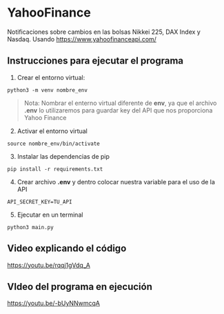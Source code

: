 # YahooFinance
Notificaciones sobre cambios en las bolsas Nikkei 225, DAX Index y Nasdaq. Usando https://www.yahoofinanceapi.com/


## Instrucciones para ejecutar el programa

1. Crear el entorno virtual:

```
python3 -m venv nombre_env
```  

> Nota: Nombrar el enterno virtual diferente de **env**, ya que el archivo **.env** lo utilizaremos para guardar key del API que nos proporciona Yahoo Finance

2. Activar el entorno virtual

```
source nombre_env/bin/activate
```

3. Instalar las dependencias de pip

```
pip install -r requirements.txt
``` 

4. Crear archivo **.env** y dentro colocar nuestra variable para el uso de la API

```
API_SECRET_KEY=TU_API
```

5. Ejecutar en un terminal

```
python3 main.py
```

## Video explicando el código

https://youtu.be/rqqj1gVdq_A


## VIdeo del programa en ejecución

https://youtu.be/-bUyNNwmcqA

